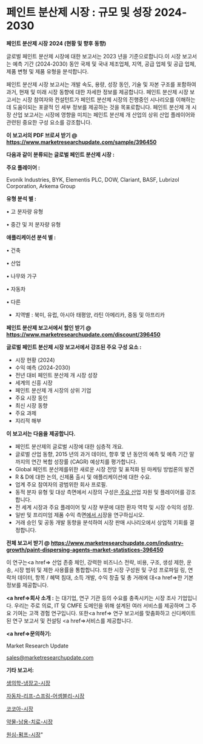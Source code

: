 # 페인트 분산제 시장 : 규모 및 성장 2024-2030

<strong>페인트 분산제 시장 2024 (현황 및 향후 동향)</strong>

글로벌 페인트 분산제 시장에 대한 보고서는 2023 년을 기준으로합니다.이 시장 보고서는 예측 기간 (2024-2030) 동안 국제 및 국내 제조업체, 지역, 공급 업체 및 공급 업체, 제품 변형 및 제품 유형을 분석합니다.

페인트 분산제 시장 보고서는 개발 속도, 용량, 성장 동인, 기술 및 자본 구조를 포함하여 과거, 현재 및 미래 시장 동향에 대한 자세한 정보를 제공합니다. 페인트 분산제 시장 보고서는 시장 참여자와 컨설턴트가 페인트 분산제 시장의 진행중인 시나리오를 이해하는 데 도움이되는 포괄적 인 세부 정보를 제공하는 것을 목표로합니다. 페인트 분산제 개 시장 산업 보고서는 시장에 영향을 미치는 페인트 분산제 개 산업의 상위 산업 플레이어와 관련된 중요한 구성 요소를 강조합니다.



<strong>이 보고서의 PDF 브로셔 받기 @ <a href=https://www.marketresearchupdate.com/sample/396450>https://www.marketresearchupdate.com/sample/396450</a></strong>



<strong>다음과 같이 분류되는 글로벌 페인트 분산제 시장 :</strong>



<strong>주요 플레이어 :</strong>

Evonik Industries, BYK, Elementis PLC, DOW, Clariant, BASF, Lubrizol Corporation, Arkema Group



<strong>유형 분석 별 :</strong>

• 고 분자량 유형

• 중간 및 저 분자량 유형



<strong>애플리케이션 분석 별 :</strong>

• 건축

• 산업

• 나무와 가구

• 자동차

• 다른

<ul>
  <li>지역별 : 북미, 유럽, 아시아 태평양, 라틴 아메리카, 중동 및 아프리카</li>
</ul>


<strong>페인트 분산제 보고서에서 할인 받기 @ <a href=https://www.marketresearchupdate.com/discount/396450>https://www.marketresearchupdate.com/discount/396450</a></strong>



<strong>글로벌 페인트 분산제 시장 보고서에서 강조된 주요 구성 요소 :</strong>
<ul>
  <li>시장 현황 (2024)</li>
  <li>수익 예측 (2024-2030)</li>
  <li>전년 대비 페인트 분산제 개 시장 성장</li>
  <li>세계의 신흥 시장</li>
  <li>페인트 분산제 개 시장의 상위 기업</li>
  <li>주요 시장 동인</li>
  <li>최신 시장 동향</li>
  <li>주요 과제</li>
  <li>지리적 해부</li>
</ul>


<strong>이 보고서는 다음을 제공합니다.</strong>
<ul>
  <li>페인트 분산제의 글로벌 시장에 대한 심층적 개요.</li>
  <li>글로벌 산업 동향, 2015 년의 과거 데이터, 향후 몇 년 동안의 예측 및 예측 기간 말까지의 연간 복합 성장률 (CAGR) 예상치를 평가합니다.</li>
  <li>Global 페인트 분산제를위한 새로운 시장 전망 및 표적화 된 마케팅 방법론의 발견</li>
  <li>R &amp; D에 대한 논의, 신제품 출시 및 애플리케이션에 대한 수요.</li>
  <li>업계 주요 참여자의 광범위한 회사 프로필.</li>
  <li>동적 분자 유형 및 대상 측면에서 시장의 구성은<a href=> 주요 산</a>업 자원 및 플레이어를 강조합니다.</li>
  <li>전 세계 시장과 주요 플레이어 및 시장 부문에 대한 환자 역학 및 시장 수익의 성장.</li>
  <li>일반 및 프리미엄 제품 수익 측면<a href=>에서 시</a>장을 연구하십시오.</li>
  <li>거래 승인 및 공동 개발 동향을 분석하여 시장 판매 시나리오에서 상업적 기회를 결정합니다.</li>
</ul>



<strong>전체 보고서 받기 @ <a href=https://www.marketresearchupdate.com/industry-growth/paint-dispersing-agents-market-statistices-396450>https://www.marketresearchupdate.com/industry-growth/paint-dispersing-agents-market-statistices-396450</a></strong>

이 연구는<a href=> 산업 존중</a> 체인, 강력한 비즈니스 전략, 비용, 구조, 생성 제한, 운송, 시장 범위 및 제한 사용률을 통합합니다. 또한 시장 구성원 및 구성 프로파일 링, 연락처 데이터, 항목 / 혜택 침대, 소득 개발, 수익 창출 및 총 거래에 대<a href=>한 기본 </a>정보를 제공합니다.



<strong><a href=>회사 소</a>개 :</strong>
는 대기업, 연구 기관 등의 수요를 충족시키는 시장 조사 기업입니다. 우리는 주로 의료, IT 및 CMFE 도메인을 위해 설계된 여러 서비스를 제공하며 그 주요 기여는 고객 경험 연구입니다. 또한<a href=> 연구 보</a>고서를 맞춤화하고 신디케이트 된 연구 보고서 및 컨설팅 <a href=>서비스</a>를 제공합니다.



<strong><a href=>문의하기:</a></strong>

Market Research Update

sales@marketresearchupdate.com



<strong>기타 보고서:</strong>

<a href=https://www.linkedin.com/pulse/생의학-냉장고-시장-규모-및-성장-2023-consumer-connection-chronicles-24-/>생의학-냉장고-시장</a>

<a href=https://www.linkedin.com/pulse/자동차-리프-스프링-어셈블리-시장-경쟁-분석-및-성장-잠재력-2029-2rwff/>자동차-리프-스프링-어셈블리-시장</a>

<a href=https://www.linkedin.com/pulse/코코아-시장-진입-전략-및-위험-평가2029년-survey-savvy-insights-360-analysis-vl1qf/>코코아-시장</a>

<a href=https://www.linkedin.com/pulse/약물-남용-치료-시장-경쟁-분석-및-성장-잠재력-2030-market-matrix-musings-analysis-xg5ef/>약물-남용-치료-시장</a>

<a href=https://www.linkedin.com/pulse/원심-펌프-시장-규모-및-성장-2023-trend-tracking-tips-360-analysis-vrrkf/>원심-펌프-시장</a>"
